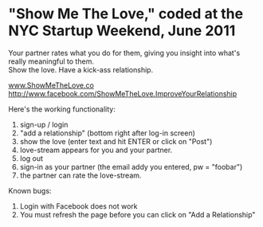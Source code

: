 # "Show Me The Love," coded at the NYC Startup Weekend, June 2011
Your partner rates what you do for them, giving you insight into what's really meaningful to them.  
Show the love. Have a kick-ass relationship.  

www.ShowMeTheLove.co  
http://www.facebook.com/ShowMeTheLove.ImproveYourRelationship  

Here's the working functionality:  
1. sign-up / login  
2. "add a relationship" (bottom right after log-in screen)
3. show the love (enter text and hit ENTER or click on "Post")  
4. love-stream appears for you and your partner.  
5. log out  
6. sign-in as your partner (the email addy you entered, pw = "foobar")  
7. the partner can rate the love-stream.   

Known bugs:  
1. Login with Facebook does not work  
2. You must refresh the page before you can click on "Add a Relationship"   
